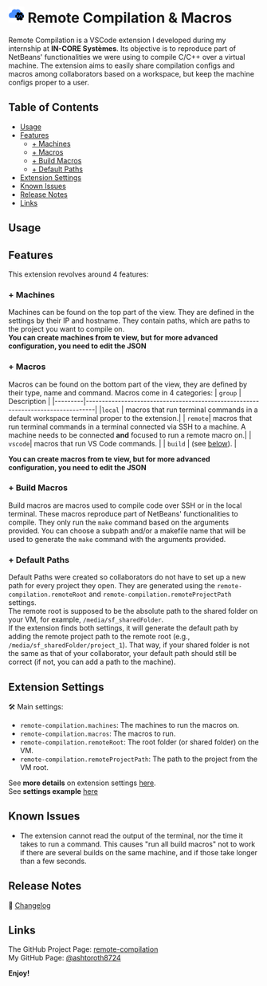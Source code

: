 # ![Extension Icon](./ressources/images/icon/logo-extension-32.png) Remote Compilation & Macros

Remote Compilation is a VSCode extension I developed during my internship at **IN-CORE Systèmes**. Its objective is to reproduce part of NetBeans' functionalities we were using to compile C/C++ over a virtual machine. The extension aims to easily share compilation configs and macros among collaborators based on a workspace, but keep the machine configs proper to a user.

## Table of Contents
- [Usage](#usage)
- [Features](#features)
  - [+ Machines](#-machines)
  - [+ Macros](#-macros)
  - [+ Build Macros](#-build-macros)
  - [+ Default Paths](#-default-paths)
- [Extension Settings](#extension-settings)
- [Known Issues](#known-issues)
- [Release Notes](#release-notes)
- [Links](#links)

## Usage
<!--TODO: Add gifs on how to use the extension-->

## Features

This extension revolves around 4 features:

### + Machines
Machines can be found on the top part of the view. They are defined in the settings by their IP and hostname. They contain paths, which are paths to the project you want to compile on.\
**You can create machines from te view, but for more advanced configuration, you need to edit the JSON**

### + Macros
Macros can be found on the bottom part of the view, they are defined by their type, name and command. Macros come in 4 categories:
| `group` | Description                                                                     |
|---------|---------------------------------------------------------------------------------|
|`local`  | macros that run terminal commands in a default workspace terminal proper to the extension.|
| `remote`| macros that run terminal commands in a terminal connected via SSH to a machine. A machine needs to be connected **and** focused to run a remote macro on.|
| `vscode`| macros that run VS Code commands.                                               |
| `build` | (see [below](#build-macros)).                                                   |

**You can create macros from te view, but for more advanced configuration, you need to edit the JSON**

### + Build Macros
Build macros are macros used to compile code over SSH or in the local terminal. These macros reproduce part of NetBeans' functionalities to compile. They only run the `make` command based on the arguments provided. You can choose a subpath and/or a makefile name that will be used to generate the `make` command with the arguments provided.

### + Default Paths
Default Paths were created so collaborators do not have to set up a new path for every project they open. They are generated using the `remote-compilation.remoteRoot` and `remote-compilation.remoteProjectPath` settings.\
The remote root is supposed to be the absolute path to the shared folder on your VM, for example, `/media/sf_sharedFolder`.\
If the extension finds both settings, it will generate the default path by adding the remote project path to the remote root (e.g., `/media/sf_sharedFolder/project_1`). That way, if your shared folder is not the same as that of your collaborator, your default path should still be correct (if not, you can add a path to the machine).

## Extension Settings
:hammer_and_wrench: Main settings:
- `remote-compilation.machines`: The machines to run the macros on.
- `remote-compilation.macros`: The macros to run.
- `remote-compilation.remoteRoot`: The root folder (or shared folder) on the VM.
- `remote-compilation.remoteProjectPath`: The path to the project from the VM root.

See **more details** on extension settings [here](extension-settings.md#description-of-the-settings).\
See **settings example** [here](extension-settings.md#examples)

## Known Issues

- The extension cannot read the output of the terminal, nor the time it takes to run a command. This causes "run all build macros" not to work if there are several builds on the same machine, and if those take longer than a few seconds.

## Release Notes
:construction: [Changelog](CHANGELOG.md)

## Links
The GitHub Project Page: [remote-compilation](https://github.com/ashtoroth8724/remote-compilation)\
My GitHub Page: [@ashtoroth8724](https://github.com/ashtoroth8724)

**Enjoy!**
